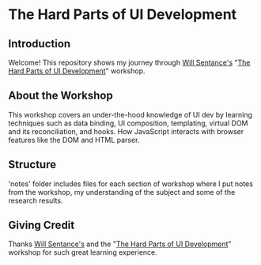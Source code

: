 # The Hard Parts of UI Development


## Introduction
Welcome! This repository shows my journey through [Will Sentance's](https://frontendmasters.com/teachers/will-sentance/) "[The Hard Parts of UI Development](https://frontendmasters.com/courses/hard-parts-ui-dev/)" workshop. 

## About the Workshop
This workshop covers an under-the-hood knowledge of UI dev by learning techniques such as data binding, UI composition, templating, virtual DOM and its reconciliation, and hooks. How JavaScript interacts with browser features like the DOM and HTML parser.

## Structure
'notes' folder includes files for each section of workshop where I put notes from the workshop, my understanding of the subject and some of the research results.

## Giving Credit
Thanks [Will Sentance's](https://frontendmasters.com/teachers/will-sentance/) and the "[The Hard Parts of UI Development](https://frontendmasters.com/courses/hard-parts-ui-dev/)" workshop for such great learning experience.